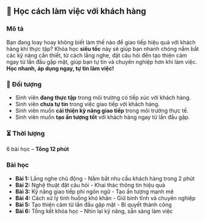 ## 📌 Học cách làm việc với khách hàng  

### Mô tả  
Bạn đang loay hoay không biết làm thế nào để giao tiếp hiệu quả với khách hàng khi thực tập? Khóa học **siêu tốc** này sẽ giúp bạn nhanh chóng nắm bắt các kỹ năng cần thiết, từ cách lắng nghe, đặt câu hỏi đến tạo thiện cảm ngay từ lần đầu gặp mặt, giúp bạn tự tin và chuyên nghiệp hơn khi làm việc. **Học nhanh, áp dụng ngay, tự tin làm việc!**

### 🎯 Đối tượng  
- Sinh viên **đang thực tập** trong môi trường có tiếp xúc với khách hàng.  
- Sinh viên **chưa tự tin** trong việc giao tiếp với khách hàng.  
- Sinh viên muốn **cải thiện kỹ năng giao tiếp** trong môi trường thực tế.  
- Sinh viên muốn **tạo ấn tượng tốt** với khách hàng ngay từ lần đầu gặp.  

### ⏳ Thời lượng  
6 bài học – **Tổng 12 phút**

### Bài học  
- **Bài 1:** Lắng nghe chủ động - Nắm bắt nhu cầu khách hàng trong 2 phút  
- **Bài 2:** Nghệ thuật đặt câu hỏi - Khai thác thông tin hiệu quả  
- **Bài 3:** Kỹ năng giao tiếp phi ngôn ngữ - Tạo ấn tượng mạnh mẽ  
- **Bài 4:** Cách xử lý tình huống khó khăn - Giữ bình tĩnh và chuyên nghiệp  
- **Bài 5:** Tạo thiện cảm từ lần đầu gặp mặt - Bí quyết thành công  
- **Bài 6:** Tổng kết khóa học – Nhìn lại kỹ năng, sẵn sàng làm việc